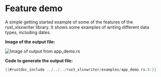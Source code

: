 # Feature demo

A simple getting started example of some of the features of the rust_xlsxwriter
library. It shows some examples of writing different data types, including
dates.

**Image of the output file:**

![Image of output from app_demo.rs](../../images/demo.png)

**Code to generate the output file:**

```rust
{{#rustdoc_include ../../../rust_xlsxwriter/examples/app_demo.rs:8:}}
```
